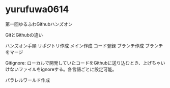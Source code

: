 # yurufuwa0614
第一回ゆるふわGithubハンズオン

GitとGithubの違い

ハンズオン手順
  リポジトリ作成
  メイン作成
  コード登録
  ブランチ作成
  ブランチをマージ

Gitignore: ローカルで開発していたコードをGithubに送り込むとき、上げちゃいけないファイルをignoreする。各言語ごとに設定可能。

パラレルワールド作成
